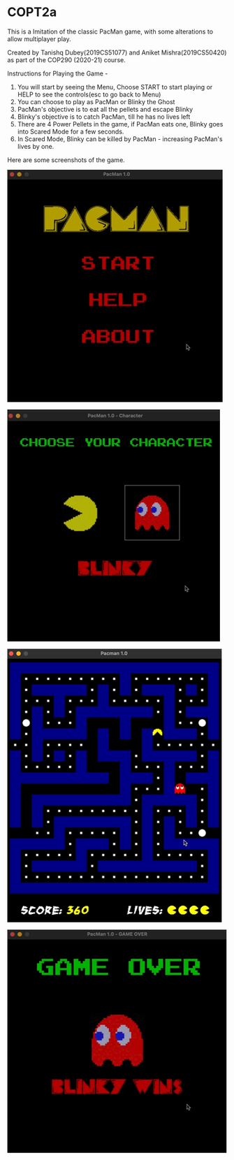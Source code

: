 # COPT2a

This is a Imitation of the classic PacMan game, with some alterations to allow multiplayer play.

Created by Tanishq Dubey(2019CS51077) and Aniket Mishra(2019CS50420) as part of the COP290 (2020-21) course.


Instructions for Playing the Game -
1. You will start by seeing the Menu, Choose START to start playing or HELP to see the controls(esc to go back to Menu)
2. You can choose to play as PacMan or Blinky the Ghost
3. PacMan's objective is to eat all the pellets and escape Blinky
4. Blinky's objective is to catch PacMan, till he has no lives left
5. There are 4 Power Pellets in the game, if PacMan eats one, Blinky goes into Scared Mode for a few seconds.
6. In Scared Mode, Blinky can be killed by PacMan - increasing PacMan's lives by one.


Here are some screenshots of the game.

![menu](SS/Menu.png)

![char](SS/ChooseChar.png)

![game](SS/Maze.png)

![gameover](SS/GameOver.png)